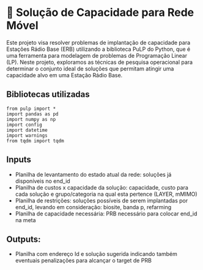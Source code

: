 # 📡 Solução de Capacidade para Rede Móvel

Este projeto visa resolver problemas de implantação de capacidade para Estações Rádio Base (ERB) utilizando a biblioteca PuLP do Python, que é uma ferramenta para modelagem de problemas de Programação Linear (LP). Neste projeto, exploramos as técnicas de pesquisa operacional para determinar o conjunto ideal de soluções que permitam atingir uma capacidade alvo em uma Estação Rádio Base.

## Bibliotecas utilizadas
```
from pulp import *
import pandas as pd
import numpy as np
import config
import datetime
import warnings
from tqdm import tqdm
```
## Inputs
- Planilha de levantamento do estado atual da rede: soluções já disponíveis no end_id
- Planilha de custos x capacidade da solução: capacidade, custo para cada solução e grupo/categoria na qual esta pertence (LAYER, mMIMO)
- Planilha de restrições: soluções possíveis de serem implantadas por end_id, levando em consideração: biosite, banda p, refarming
- Planilha de capacidade necessária: PRB necessário para colocar end_id na meta
## Outputs:
- Planilha com endereço Id e solução sugerida indicando também eventuais penalizações para alcançar o target de PRB
